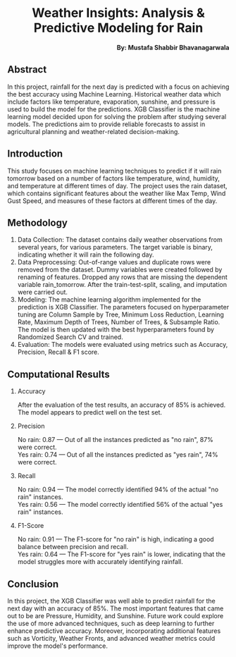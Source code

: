 <h1 align="center">Weather Insights: Analysis & Predictive Modeling for Rain</h1>

<p align="right"><b>By: Mustafa Shabbir Bhavanagarwala</b></p>

## Abstract
<p>In this project, rainfall for the next day is predicted with a focus on achieving the best accuracy using Machine Learning. Historical weather data which include factors like temperature, evaporation, sunshine, and pressure is used to build the model for the predictions. XGB Classifier is the machine learning model decided upon for solving the problem after studying several models. The predictions aim to provide reliable forecasts to assist in agricultural planning and weather-related decision-making.</p>

## Introduction
<p>This study focuses on machine learning techniques to predict if it will rain tomorrow based on a number of factors like temperature, wind, humidity, and temperature at different times of day. The project uses the rain dataset, which contains significant features about the weather like Max Temp, Wind Gust Speed, and measures of these factors at different times of the day.</p>

## Methodology
<ol>
<li>Data Collection: The dataset contains daily weather observations from several years, for various parameters. The target variable is binary, indicating whether it will rain the following day.</li>
<li>
Data Preprocessing: Out-of-range values and duplicate rows were removed from the dataset. Dummy variables were created followed by renaming of features. Dropped any rows that are missing the dependent variable rain_tomorrow. After the train-test-split, scaling, and imputation were carried out.</li>
<li>
Modeling: The machine learning algorithm implemented for the prediction is XGB Classifier. The parameters focused on hyperparameter tuning are Column Sample by Tree, Minimum Loss Reduction, Learning Rate, Maximum Depth of Trees, Number of Trees, & Subsample Ratio. The model is then updated with the best hyperparameters found by Randomized Search CV and trained.</li>
<li>
Evaluation: The models were evaluated using metrics such as Accuracy, Precision, Recall & F1 score.</li>
</ol>

## Computational Results
<ol>
<li>Accuracy</li>
<p>
After the evaluation of the test results, an accuracy of 85% is achieved. The model appears to predict well on the test set.</p>
<li>
Precision</li>
<p>No rain: 0.87 — Out of all the instances predicted as "no rain", 87% were correct.<br>
Yes rain: 0.74 — Out of all the instances predicted as "yes rain", 74% were correct.</p>
<li>
Recall</li>
<p>
No rain: 0.94 — The model correctly identified 94% of the actual "no rain" instances.<br>
Yes rain: 0.56 — The model correctly identified 56% of the actual "yes rain" instances.</p>
<li>F1-Score</li>
<p>No rain: 0.91 — The F1-score for "no rain" is high, indicating a good balance between precision and recall.<br>
Yes rain: 0.64 — The F1-score for "yes rain" is lower, indicating that the model struggles more with accurately identifying rainfall.</p>
</ol>

## Conclusion
<p>In this project, the XGB Classifier was well able to predict rainfall for the next day with an accuracy of 85%. The most important features that came out to be are Pressure, Humidity, and Sunshine. Future work could explore the use of more advanced techniques, such as deep learning to further enhance predictive accuracy. Moreover, incorporating additional features such as Vorticity, Weather Fronts, and advanced weather metrics could improve the model's performance.</p>
 

